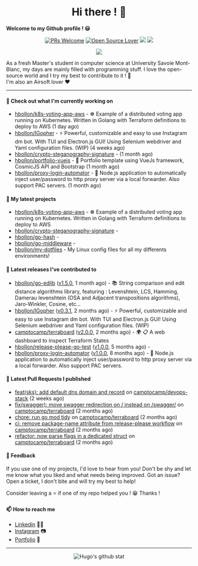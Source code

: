 <h1 align="center">Hi there ! 👋</h1>

**Welcome to my Github profile ! 😃** <br/>

<p align="center"> 
    <a href="https://github.com/hbollon/"><img src="https://img.shields.io/badge/PRs-welcome-brightgreen.svg?style=flat&logo=github" alt="PRs Welcome"></a> 
    <a href="https://github.com/hbollon/"><img src="https://badges.frapsoft.com/os/v2/open-source.svg?v=103" alt="Open Source Lover"></a>
    <a href="https://github.com/hbollon/"><img src="https://komarev.com/ghpvc/?username=hbollon"></a>
    <a href="https://github.com/hbollon/"><img src="https://img.shields.io/github/followers/hbollon.svg?label=Follow%20@hbollon&style=social"></a>
</p>

<p align="center"> 
    <a href="https://github.com/ryo-ma/github-profile-trophy"><img src="https://github-profile-trophy.vercel.app/?username=hbollon&theme=onedark&margin-w=15&margin-h=15&no-frame=true&column=7"/></a>
</p>

As a fresh Master's student in computer science at University Savoie Mont-Blanc, my days are mainly filled with programming stuff. I love the open-source world and I try my best to contribute to it ! 🙈 <br/>
I'm also an Airsoft lover ❤️

<hr>

#### 👷 Check out what I'm currently working on

- [hbollon/k8s-voting-app-aws](https://github.com/hbollon/k8s-voting-app-aws) - :wheel_of_dharma: Example of a distributed voting app running on Kubernetes. Written in Golang with Terraform definitions to deploy to AWS (1 day ago)
- [hbollon/IGopher](https://github.com/hbollon/IGopher) - ⚡ Powerful, customizable and easy to use Instagram dm bot. With TUI and Electron.js GUI! Using Selenium webdriver and Yaml configuration files. (WIP) (4 weeks ago)
- [hbollon/crypto-steganography-signature](https://github.com/hbollon/crypto-steganography-signature) -  (1 month ago)
- [hbollon/portfolio-vuejs](https://github.com/hbollon/portfolio-vuejs) - 💼 Portfolio template using VueJs framework, CosmicJS API and Bootstrap (1 month ago)
- [hbollon/proxy-login-automator](https://github.com/hbollon/proxy-login-automator) - 🚀 Node.js application to automatically inject user/password to http proxy server via a local forwarder. Also support PAC servers. (1 month ago)

#### 🌱 My latest projects

- [hbollon/k8s-voting-app-aws](https://github.com/hbollon/k8s-voting-app-aws) - :wheel_of_dharma: Example of a distributed voting app running on Kubernetes. Written in Golang with Terraform definitions to deploy to AWS
- [hbollon/crypto-steganography-signature](https://github.com/hbollon/crypto-steganography-signature) - 
- [hbollon/go-hash](https://github.com/hbollon/go-hash) - 
- [hbollon/go-middleware](https://github.com/hbollon/go-middleware) - 
- [hbollon/my-dotfiles](https://github.com/hbollon/my-dotfiles) - My Linux config files for all my differents environments!

#### 🔭 Latest releases I've contributed to

- [hbollon/go-edlib](https://github.com/hbollon/go-edlib) ([v1.5.0](https://github.com/hbollon/go-edlib/releases/tag/v1.5.0), 1 month ago) - 📚 String comparison and edit distance algorithms library, featuring : Levenshtein, LCS, Hamming, Damerau levenshtein (OSA and Adjacent transpositions algorithms), Jaro-Winkler, Cosine, etc...
- [hbollon/IGopher](https://github.com/hbollon/IGopher) ([v0.3.1](https://github.com/hbollon/IGopher/releases/tag/v0.3.1), 2 months ago) - ⚡ Powerful, customizable and easy to use Instagram dm bot. With TUI and Electron.js GUI! Using Selenium webdriver and Yaml configuration files. (WIP)
- [camptocamp/terraboard](https://github.com/camptocamp/terraboard) ([v2.0.0](https://github.com/camptocamp/terraboard/releases/tag/v2.0.0), 2 months ago) - :earth_africa: :clipboard:  A web dashboard to inspect Terraform States 
- [hbollon/release-please-go-test](https://github.com/hbollon/release-please-go-test) ([v1.0.0](https://github.com/hbollon/release-please-go-test/releases/tag/v1.0.0), 5 months ago) - 
- [hbollon/proxy-login-automator](https://github.com/hbollon/proxy-login-automator) ([v1.0.0](https://github.com/hbollon/proxy-login-automator/releases/tag/v1.0.0), 8 months ago) - 🚀 Node.js application to automatically inject user/password to http proxy server via a local forwarder. Also support PAC servers.

#### 🔨 Latest Pull Requests I published

- [feat(sks): add default dns domain and record](https://github.com/camptocamp/devops-stack/pull/838) on [camptocamp/devops-stack](https://github.com/camptocamp/devops-stack) (2 weeks ago)
- [fix(swagger): move swagger redirection on / instead on /swagger/](https://github.com/camptocamp/terraboard/pull/221) on [camptocamp/terraboard](https://github.com/camptocamp/terraboard) (2 months ago)
- [chore: run go mod tidy](https://github.com/camptocamp/terraboard/pull/220) on [camptocamp/terraboard](https://github.com/camptocamp/terraboard) (2 months ago)
- [ci: remove package-name attribute from release-please workflow](https://github.com/camptocamp/terraboard/pull/219) on [camptocamp/terraboard](https://github.com/camptocamp/terraboard) (2 months ago)
- [refactor: now parse flags in a dedicated struct](https://github.com/camptocamp/terraboard/pull/217) on [camptocamp/terraboard](https://github.com/camptocamp/terraboard) (2 months ago)

#### 💬 Feedback

If you use one of my projects, I'd love to hear from you! Don't be shy and let me know what you liked
and what needs being improved. Got an issue? Open a ticket, I don't bite and will try my best to help!

Consider leaving a ⭐ if one of my repo helped you ! 😁 Thanks !

#### 📫 How to reach me
- <a href="https://www.linkedin.com/in/hugobollon">Linkedin</a> 👨‍💼
- <a href="https://www.instagram.com/_hbollon">Instagram</a> 📷
- <a href="https://hugobollon.me">Portfolio</a> 💼

<hr>

<div align="center">
    <a>
        <img alt="Hugo's github stat" src="https://github-readme-stats.vercel.app/api?username=hbollon&count_private=true&show_icons=true&theme=dark&include_all_commits=true" />
    </a>
</div>
